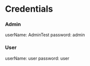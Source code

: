 # Credentials

### Admin

userName: AdminTest
password: admin

### User

userName: user
password: user